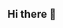 ## Hi there 👋

<!--
**CLEMENT-OLATOYE979/CLEMENT-OLATOYE979** is a ✨ _special_ ✨ repository because its `README.md` (this file) appears on your GitHub profile.

Here are some ideas to get you started:

- 🔭 I’m currently working on an AI POWERED SMART CAR POOLING SYSTEM...
- 🌱 I’m currently learning BABCK-END DEVELOPMENT AT ALX...
- 👯 I’m looking to collaborate on any available project...
- 🤔 I’m looking for help with ...
- 💬 Ask me about ...
- 📫 How to reach me: https://sites.google.com/view/clemento?usp=sharing...
- 😄 Pronouns: ...
- ⚡ Fun fact: ...
-->
